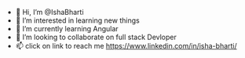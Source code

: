 - 👋 Hi, I’m @IshaBharti
- 👀 I’m interested in  learning new things
- 🌱 I’m currently learning Angular
- 💞️ I’m looking to collaborate on full stack Devloper
- 📫 click on link to reach me https://www.linkedin.com/in/isha-bharti/

<!---
IshaBharti/IshaBharti is a ✨ special ✨ repository because its `README.md` (this file) appears on your GitHub profile.
You can click the Preview link to take a look at your changes.
--->
